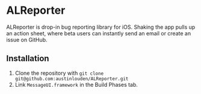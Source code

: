 # ALReporter #

ALReporter is drop-in bug reporting library for iOS. Shaking the app pulls up an action sheet, where beta users can instantly send an email or create an issue on GitHub.

## Installation ##

1. Clone the repository with `git clone git@github.com:austinlouden/ALReporter.git`
2. Link `MessageUI.framework` in the Build Phases tab.
